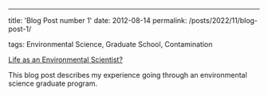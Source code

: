 ---
title: 'Blog Post number 1'
date: 2012-08-14
permalink: /posts/2022/11/blog-post-1/

tags: Environmental Science, Graduate School, Contamination

<a href="https://medium.com/p/77355add1519">Life as an Environmental Scientist?</a>


This blog post describes my experience going through an environmental science graduate program.


